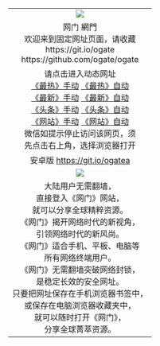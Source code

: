 ﻿<table>
  <tr>
    <td align=center><img src="https://cloud.githubusercontent.com/assets/11880933/13434984/f430fae2-e012-11e5-814f-c2df1e82b247.jpg" /></td>
  </tr>
  <tr>
    <td align=center>网门 網門<br/>
      欢迎来到固定网址页面，请收藏<br/>
      https://git.io/ogate<br/>
      https://github.com/ogate/ogate<br/>
    </td>
  </tr>
  <tr>
    <td align=center>请点击进入动态网址<br/>
      <a href="https://s3.ap-northeast-2.amazonaws.com/ogates/oGate.htm?ogLike&from=oGate">《最热》手动</a>
      <a href= "http://s3.ap-south-1.amazonaws.com/ogatem/oGate.htm?ogLike&from=oGate">《最热》自动</a><br/>
      <a href="https://s3.ap-northeast-2.amazonaws.com/ogates/oGate.htm?ogLate&from=oGate">《最新》手动</a>
      <a href= "http://s3.ap-south-1.amazonaws.com/ogatem/oGate.htm?ogLate&from=oGate">《最新》自动</a><br/>
      <a href="https://s3.ap-northeast-2.amazonaws.com/ogates/oGate.htm?ogNews&from=oGate">《头条》手动</a>
      <a href= "http://s3.ap-south-1.amazonaws.com/ogatem/oGate.htm?ogNews&from=oGate">《头条》自动</a><br/>
      <a href="https://s3.ap-northeast-2.amazonaws.com/ogates/oGate.htm?ogSite&from=oGate">《网站》手动</a>
      <a href= "http://s3.ap-south-1.amazonaws.com/ogatem/oGate.htm?ogSite&from=oGate">《网站》自动</a><br/>
      微信如提示停止访问该网页，须<br/>
      先点击右上角，选择浏览器打开<br/>
    </td>
  </tr>
  <tr>
    <td align=center>
      安卓版 <a href="https://raw.githubusercontent.com/ogate/up/master/ogate.apk">https://git.io/ogatea</a><br/>
    </td>
  </tr>
  <tr>
    <td align=center><img src="https://cloud.githubusercontent.com/assets/11880933/15631437/70d0a74e-259d-11e6-946f-6237b4b657bd.jpg"/></td>
  </tr>
  <tr>
    <td align=center>
大陆用户无需翻墙，<br/>
直接登入《网门》网站，<br/>就可以分享全球精粹资源。<br/>
《网门》揭开网络时代的新视角，<br/>引领网络时代的新风尚。<br/>
《网门》适合手机、平板、电脑等<br/>所有网络终端用户。<br/>
《网门》无需翻墙突破网络封锁，<br/>是稳定长效的安全网址。<br/>
只要把网址保存在手机浏览器书签中，<br/>或保存在电脑浏览器收藏夹中，<br/>
就可以随时打开《网门》，<br/>
分享全球菁萃资源。<br/></td>
  </tr>
</table>    